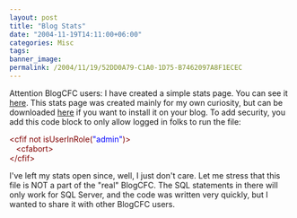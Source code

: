 ```yaml
---
layout: post
title: "Blog Stats"
date: "2004-11-19T14:11:00+06:00"
categories: Misc 
tags: 
banner_image: 
permalink: /2004/11/19/52DD0A79-C1A0-1D75-B7462097A8F1ECEC
---
```


Attention BlogCFC users: I have created a simple stats page. You can see it <a href="stats.cfm">here</a>. This stats page was created mainly for my own curiosity, but can be downloaded <a href="stats.zip">here</a> if you want to install it on your blog. To add security, you add this code block to only allow logged in folks to run the file:

<div class="code"><FONT COLOR=MAROON>&lt;cfif not isUserInRole(<FONT COLOR=BLUE>"admin"</FONT>)&gt;</FONT><br>
&nbsp;&nbsp;&nbsp;<FONT COLOR=MAROON>&lt;cfabort&gt;</FONT><br>
<FONT COLOR=MAROON>&lt;/cfif&gt;</FONT></div>

I've left my stats open since, well, I just don't care. Let me stress that this file is NOT a part of the "real" BlogCFC. The SQL statements in there will only work for SQL Server, and the code was written very quickly, but I wanted to share it with other BlogCFC users.